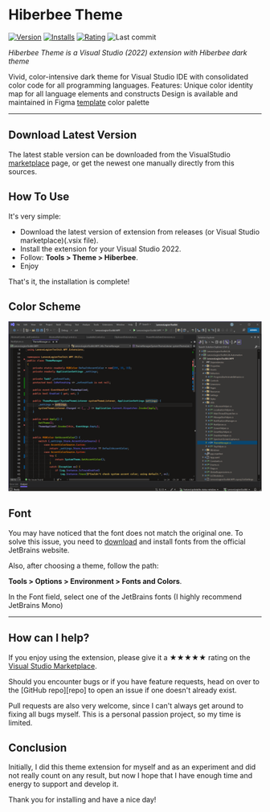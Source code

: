 [marketplace]: https://marketplace.visualstudio.com/items?itemName=SergiyEgoshyn.HiberbeeTheme

# Hiberbee Theme

[![Version](https://vsmarketplacebadges.dev/version/SergiyEgoshyn.HiberbeeTheme.svg?color=007EC6)][marketplace]
[![Installs](https://vsmarketplacebadges.dev/installs/SergiyEgoshyn.HiberbeeTheme.svg?color=ff4f42)][marketplace]
[![Rating](https://vsmarketplacebadges.dev/rating-short/SergiyEgoshyn.HiberbeeTheme.svg)][marketplace]
![Last commit](https://img.shields.io/github/last-commit/sergiye/hiberbeeTheme?color=00AD00)

*Hiberbee Theme is a Visual Studio (2022) extension with Hiberbee dark theme*

Vivid, color-intensive dark theme for Visual Studio IDE with consolidated color code for all programming languages.
Features:
Unique color identity map for all language elements and constructs
Design is available and maintained in Figma [template](https://www.figma.com/file/2oyhOnKUdLZCDQEkH2klNT/Hiberbee-Theme) color palette

----

## Download Latest Version

The latest stable version can be downloaded from the VisualStudio [marketplace][marketplace] page, or get the newest one manually directly from this sources.

## How To Use

It's very simple:
 - Download the latest version of extension from releases (or Visual Studio marketplace)(.vsix file).
 - Install the extension for your Visual Studio 2022.
 - Follow: **Tools > Theme > Hiberbee**.
 - Enjoy

That's it, the installation is complete!


## Color Scheme

![Code](https://github.com/sergiye/hiberbeeTheme/raw/master/assets/code.png)


## Font

You may have noticed that the font does not match the original one. To solve this issue, you need to [download](https://www.jetbrains.com/lp/mono/) and install fonts from the official JetBrains website.

Also, after choosing a theme, follow the path:

**Tools > Options > Environment > Fonts and Colors**.

In the Font field, select one of the JetBrains fonts (I highly recommend JetBrains Mono)

----

## How can I help?

If you enjoy using the extension, please give it a ★★★★★ rating on the [Visual Studio Marketplace][marketplace].

Should you encounter bugs or if you have feature requests, head on over to the [GitHub repo][repo] to open an issue if one doesn't already exist.

Pull requests are also very welcome, since I can't always get around to fixing all bugs myself. This is a personal passion project, so my time is limited.


## Conclusion

Initially, I did this theme extension for myself and as an experiment and did not really count on any result, but now I hope that I have enough time and energy to support and develop it.

Thank you for installing and have a nice day!


